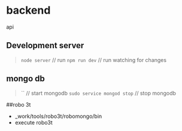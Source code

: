 # backend
api

## Development server
> `node server` // run
> `npm run dev` // run watching for changes

## mongo db
> `` // start mongodb
> `sudo service mongod stop` // stop mongodb

##robo 3t
- _work/tools/robo3t/robomongo/bin
- execute robo3t